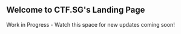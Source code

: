 ## Welcome to CTF.SG's Landing Page

Work in Progress - Watch this space for new updates coming soon!
